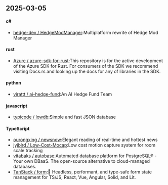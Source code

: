 ## 2025-03-05
#### c#
* [hedge-dev / HedgeModManager](https://github.com/hedge-dev/HedgeModManager):Multiplatform rewrite of Hedge Mod Manager
#### rust
* [Azure / azure-sdk-for-rust](https://github.com/Azure/azure-sdk-for-rust):This repository is for the active development of the Azure SDK for Rust. For consumers of the SDK we recommend visiting Docs.rs and looking up the docs for any of libraries in the SDK.
#### python
* [virattt / ai-hedge-fund](https://github.com/virattt/ai-hedge-fund):An AI Hedge Fund Team
#### javascript
* [typicode / lowdb](https://github.com/typicode/lowdb):Simple and fast JSON database
#### TypeScript
* [ourongxing / newsnow](https://github.com/ourongxing/newsnow):Elegant reading of real-time and hottest news
* [jyjblrd / Low-Cost-Mocap](https://github.com/jyjblrd/Low-Cost-Mocap):Low cost motion capture system for room scale tracking
* [vitabaks / autobase](https://github.com/vitabaks/autobase):Automated database platform for PostgreSQL® - Your own DBaaS. The open-source alternative to cloud-managed databases.
* [TanStack / form](https://github.com/TanStack/form):🤖 Headless, performant, and type-safe form state management for TS/JS, React, Vue, Angular, Solid, and Lit.
